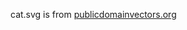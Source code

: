 cat.svg is from [publicdomainvectors.org](https://publicdomainvectors.org/en/free-clipart/Sitting-cat-silhouette-vector-drawing/14999.html)